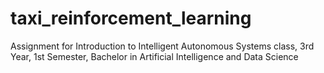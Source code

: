 # taxi_reinforcement_learning
Assignment for Introduction to Intelligent Autonomous Systems class, 3rd Year, 1st Semester, Bachelor in Artificial Intelligence and Data Science 
